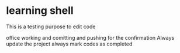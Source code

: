 # learning shell
This is a testing purpose to edit code

office working and comitting and pushing
for the confirmation
Always update the project
always mark codes as completed

